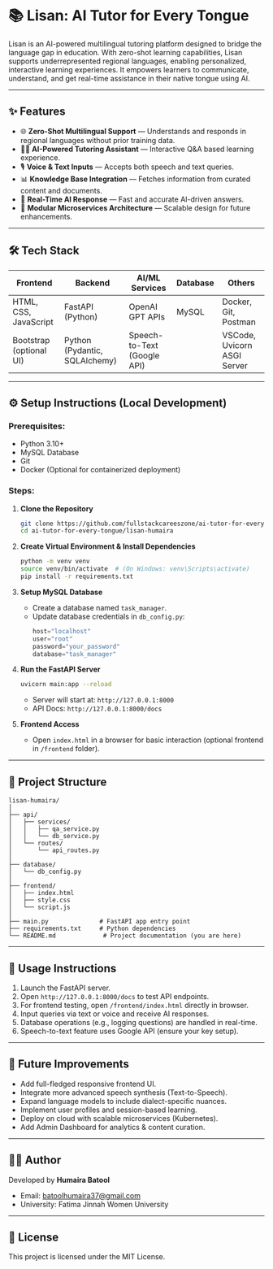 # 📚 Lisan: AI Tutor for Every Tongue

Lisan is an AI-powered multilingual tutoring platform designed to bridge the language gap in education. With zero-shot learning capabilities, Lisan supports underrepresented regional languages, enabling personalized, interactive learning experiences. It empowers learners to communicate, understand, and get real-time assistance in their native tongue using AI.

---

## ✨ Features
- 🌐 **Zero-Shot Multilingual Support** — Understands and responds in regional languages without prior training data.
- 🧑‍🏫 **AI-Powered Tutoring Assistant** — Interactive Q&A based learning experience.
- 🎙️ **Voice & Text Inputs** — Accepts both speech and text queries.
- 📊 **Knowledge Base Integration** — Fetches information from curated content and documents.
- 🚀 **Real-Time AI Response** — Fast and accurate AI-driven answers.
- 🔗 **Modular Microservices Architecture** — Scalable design for future enhancements.

---

## 🛠️ Tech Stack

| Frontend                  | Backend                     | AI/ML Services               | Database               | Others                     |
|---------------------------|-----------------------------|------------------------------|------------------------|----------------------------|
| HTML, CSS, JavaScript      | FastAPI (Python)             | OpenAI GPT APIs               | MySQL                   | Docker, Git, Postman       |
| Bootstrap (optional UI)    | Python (Pydantic, SQLAlchemy)| Speech-to-Text (Google API)   |                        | VSCode, Uvicorn ASGI Server |

---

## ⚙️ Setup Instructions (Local Development)

### Prerequisites:
- Python 3.10+
- MySQL Database
- Git
- Docker (Optional for containerized deployment)

### Steps:
1. **Clone the Repository**
   ```bash
   git clone https://github.com/fullstackcareeszone/ai-tutor-for-every-tongue.git
   cd ai-tutor-for-every-tongue/lisan-humaira
   ```

2. **Create Virtual Environment & Install Dependencies**
   ```bash
   python -m venv venv
   source venv/bin/activate  # (On Windows: venv\Scripts\activate)
   pip install -r requirements.txt
   ```

3. **Setup MySQL Database**
   - Create a database named `task_manager`.
   - Update database credentials in `db_config.py`:
     ```python
     host="localhost"
     user="root"
     password="your_password"
     database="task_manager"
     ```

4. **Run the FastAPI Server**
   ```bash
   uvicorn main:app --reload
   ```
   - Server will start at: `http://127.0.0.1:8000`
   - API Docs: `http://127.0.0.1:8000/docs`

5. **Frontend Access**
   - Open `index.html` in a browser for basic interaction (optional frontend in `/frontend` folder).

---

## 📂 Project Structure
```
lisan-humaira/
│
├── api/
│   ├── services/
│   │   ├── qa_service.py
│   │   └── db_service.py
│   └── routes/
│       └── api_routes.py
│
├── database/
│   └── db_config.py
│
├── frontend/
│   ├── index.html
│   ├── style.css
│   └── script.js
│
├── main.py              # FastAPI app entry point
├── requirements.txt     # Python dependencies
└── README.md             # Project documentation (you are here)
```

---

## 📝 Usage Instructions
1. Launch the FastAPI server.
2. Open `http://127.0.0.1:8000/docs` to test API endpoints.
3. For frontend testing, open `/frontend/index.html` directly in browser.
4. Input queries via text or voice and receive AI responses.
5. Database operations (e.g., logging questions) are handled in real-time.
6. Speech-to-text feature uses Google API (ensure your key setup).

---

## 🚀 Future Improvements
- Add full-fledged responsive frontend UI.
- Integrate more advanced speech synthesis (Text-to-Speech).
- Expand language models to include dialect-specific nuances.
- Implement user profiles and session-based learning.
- Deploy on cloud with scalable microservices (Kubernetes).
- Add Admin Dashboard for analytics & content curation.

---

## 👩‍💻 Author
Developed by **Humaira Batool**  
- Email: batoolhumaira37@gmail.com  
- University: Fatima Jinnah Women University  
---

## 📜 License
This project is licensed under the MIT License.
